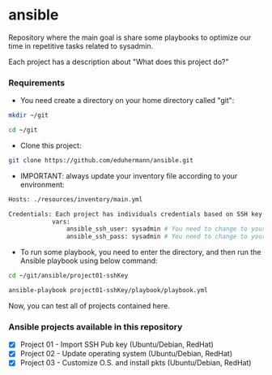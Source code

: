 # ansible

Repository where the main goal is share some playbooks to optimize our time in repetitive tasks related to sysadmin.

Each project has a description about "What does this project do?"

### Requirements

- You need create a directory on your home directory called "git":
```bash
mkdir ~/git

cd ~/git
```

- Clone this project:
```bash
git clone https://github.com/eduhermann/ansible.git
```

- IMPORTANT: always update your inventory file according to your environment:
```bash
Hosts: ./resources/inventory/main.yml

Credentials: Each project has individuals credentials based on SSH key logon, or you can declare user/password, example on playbook file:
            vars:
                ansible_ssh_user: sysadmin # You need to change to your Linux username
                ansible_ssh_pass: sysadmin # You need to change to your Linux password
```

- To run some playbook, you need to enter the directory, and then run the Ansible playbook using below command:
```bash
cd ~/git/ansible/project01-sshKey

ansible-playbook project01-sshKey/playbook/playbook.yml
```

Now, you can test all of projects contained here.

### Ansible projects available in this repository

- [x] Project 01 - Import SSH Pub key (Ubuntu/Debian, RedHat)
- [x] Project 02 - Update operating system (Ubuntu/Debian, RedHat)
- [x] Project 03 - Customize O.S. and install pkts (Ubuntu/Debian, RedHat)
